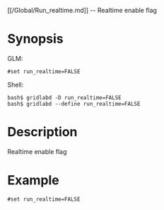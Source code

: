[[/Global/Run_realtime.md]] -- Realtime enable flag

# Synopsis
GLM:
~~~
#set run_realtime=FALSE
~~~
Shell:
~~~
bash$ gridlabd -D run_realtime=FALSE
bash$ gridlabd --define run_realtime=FALSE
~~~

# Description

Realtime enable flag

# Example

~~~
#set run_realtime=FALSE
~~~
